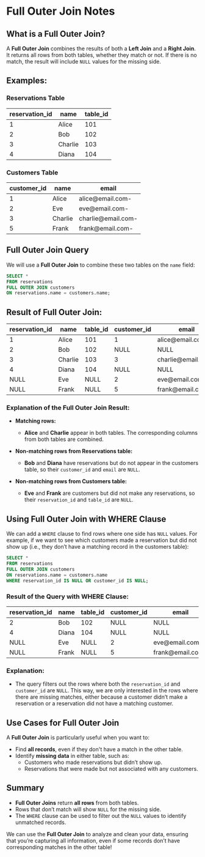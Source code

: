 # Full Outer Join Notes

## What is a Full Outer Join?

A **Full Outer Join** combines the results of both a **Left Join** and a **Right Join**. It returns all rows from both tables, whether they match or not. If there is no match, the result will include `NULL` values for the missing side.

## Examples:

### **Reservations Table**
| reservation_id | name      | table_id |
|----------------|-----------|----------|
| 1              | Alice     | 101      |
| 2              | Bob       | 102      |
| 3              | Charlie   | 103      |
| 4              | Diana     | 104      |

### **Customers Table**
| customer_id | name      | email              |
|-------------|-----------|--------------------|
| 1           | Alice     | alice@email.com-     |
| 2           | Eve       | eve@email.com-       |
| 3           | Charlie   | charlie@email.com-   |
| 5           | Frank     | frank@email.com-     |

## Full Outer Join Query

We will use a **Full Outer Join** to combine these two tables on the `name` field:

```sql
SELECT *
FROM reservations
FULL OUTER JOIN customers
ON reservations.name = customers.name;
```

## Result of Full Outer Join:

| reservation_id | name      | table_id | customer_id | email              |
|----------------|-----------|----------|-------------|--------------------|
| 1              | Alice     | 101      | 1           | alice@email.com-     |
| 2              | Bob       | 102      | NULL        | NULL               |
| 3              | Charlie   | 103      | 3           | charlie@email.com-   |
| 4              | Diana     | 104      | NULL        | NULL               |
| NULL           | Eve       | NULL     | 2           | eve@email.com-     |
| NULL           | Frank     | NULL     | 5           | frank@email.com-     |

### Explanation of the Full Outer Join Result:

- **Matching rows:** 
  - **Alice** and **Charlie** appear in both tables. The corresponding columns from both tables are combined.
  
- **Non-matching rows from Reservations table:** 
  - **Bob** and **Diana** have reservations but do not appear in the customers table, so their `customer_id` and `email` are `NULL`.
  
- **Non-matching rows from Customers table:** 
  - **Eve** and **Frank** are customers but did not make any reservations, so their `reservation_id` and `table_id` are `NULL`.

## Using Full Outer Join with WHERE Clause

We can add a `WHERE` clause to find rows where one side has `NULL` values. For example, if we want to see which customers made a reservation but did not show up (i.e., they don’t have a matching record in the customers table):

```sql
SELECT *
FROM reservations
FULL OUTER JOIN customers
ON reservations.name = customers.name
WHERE reservation_id IS NULL OR customer_id IS NULL;
```

### Result of the Query with WHERE Clause:

| reservation_id | name      | table_id | customer_id | email              |
|----------------|-----------|----------|-------------|--------------------|
| 2              | Bob       | 102      | NULL        | NULL               |
| 4              | Diana     | 104      | NULL        | NULL               |
| NULL           | Eve       | NULL     | 2           | eve@email.com-       |
| NULL           | Frank     | NULL     | 5           | frank@email.com-     |

### Explanation:
- The query filters out the rows where both the `reservation_id` and `customer_id` are `NULL`. This way, we are only interested in the rows where there are missing matches, either because a customer didn’t make a reservation or a reservation did not have a matching customer.

## Use Cases for Full Outer Join

A **Full Outer Join** is particularly useful when you want to:
- Find **all records**, even if they don't have a match in the other table.
- Identify **missing data** in either table, such as:
  - Customers who made reservations but didn’t show up.
  - Reservations that were made but not associated with any customers.

## Summary

- **Full Outer Joins** return **all rows** from both tables.
- Rows that don’t match will show `NULL` for the missing side.
- The `WHERE` clause can be used to filter out the `NULL` values to identify unmatched records.

We can use the **Full Outer Join** to analyze and clean your data, ensuring that you’re capturing all information, even if some records don’t have corresponding matches in the other table!
